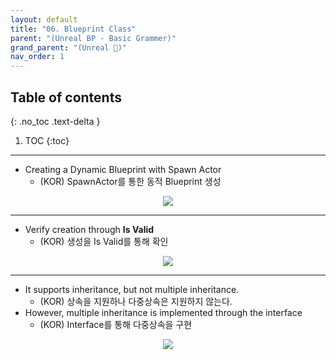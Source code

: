 ```yaml
---
layout: default
title: "06. Blueprint Class"
parent: "(Unreal BP - Basic Grammer)"
grand_parent: "(Unreal 🚀)"
nav_order: 1
---
```


## Table of contents
{: .no_toc .text-delta }

1. TOC
{:toc}

---

* Creating a Dynamic Blueprint with Spawn Actor
  * (KOR) SpawnActor를 통한 동적 Blueprint 생성

<p align="center">
  <img src="https://taehyungs-programming-blog.github.io/blog/assets/images/unreal/bp-1/bp-1-6-1.png"/>
</p>

---

* Verify creation through **Is Valid**
  * (KOR) 생성을 Is Valid를 통해 확인

<p align="center">
  <img src="https://taehyungs-programming-blog.github.io/blog/assets/images/unreal/bp-1/bp-1-6-2.png"/>
</p>

---

* It supports inheritance, but not multiple inheritance.
  * (KOR) 상속을 지원하나 다중상속은 지원하지 않는다.
* However, multiple inheritance is implemented through the interface
  * (KOR) Interface를 통해 다중상속을 구현

<p align="center">
  <img src="https://taehyungs-programming-blog.github.io/blog/assets/images/unreal/bp-1/bp-1-6-3.png"/>
</p>


